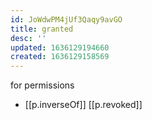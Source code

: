 ```yaml
---
id: JoWdwPM4jUf3Qaqy9avGO
title: granted
desc: ''
updated: 1636129194660
created: 1636129158569
---
```




for permissions

- [[p.inverseOf]] [[p.revoked]]
